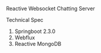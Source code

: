 Reactive Websocket Chatting Server

Technical Spec
 1. Springboot 2.3.0
 2. Webflux
 3. Reactive MongoDB